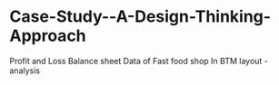 # Case-Study--A-Design-Thinking-Approach
Profit and Loss Balance sheet Data of Fast food shop In BTM layout - analysis
